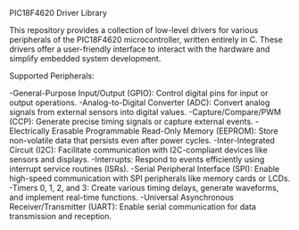 PIC18F4620 Driver Library

This repository provides a collection of low-level drivers for various peripherals of the PIC18F4620 microcontroller, written entirely in C. These drivers offer a user-friendly interface to interact with the hardware and simplify embedded system development.

Supported Peripherals:

-General-Purpose Input/Output (GPIO): Control digital pins for input or output operations.
-Analog-to-Digital Converter (ADC): Convert analog signals from external sensors into digital values.
-Capture/Compare/PWM (CCP): Generate precise timing signals or capture external events.
-Electrically Erasable Programmable Read-Only Memory (EEPROM): Store non-volatile data that persists even after power cycles.
-Inter-Integrated Circuit (I2C): Facilitate communication with I2C-compliant devices like sensors and displays.
-Interrupts: Respond to events efficiently using interrupt service routines (ISRs).
-Serial Peripheral Interface (SPI): Enable high-speed communication with SPI peripherals like memory cards or LCDs.
-Timers 0, 1, 2, and 3: Create various timing delays, generate waveforms, and implement real-time functions.
-Universal Asynchronous Receiver/Transmitter (UART): Enable serial communication for data transmission and reception.

